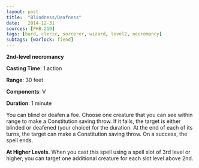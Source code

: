 ```yaml
---
layout: post
title:  "Blindness/Deafness"
date:   2014-12-31
sources: [PHB.219]
tags: [bard, cleric, sorcerer, wizard, level2, necromancy]
subtags: [warlock: fiend]
---
```


**2nd-level necromancy**

**Casting Time**: 1 action

**Range**: 30 feet

**Components**: V

**Duration**: 1 minute

You can blind or deafen a foe. Choose one creature that you can see within range to make a Constitution saving throw. If it fails, the target is either blinded or deafened (your choice) for the duration. At the end of each of its turns, the target can make a Constitution saving throw. On a success, the spell ends.

**At Higher Levels.** When you cast this spell using a spell slot of 3rd level or higher, you can target one additional creature for each slot level above 2nd.
